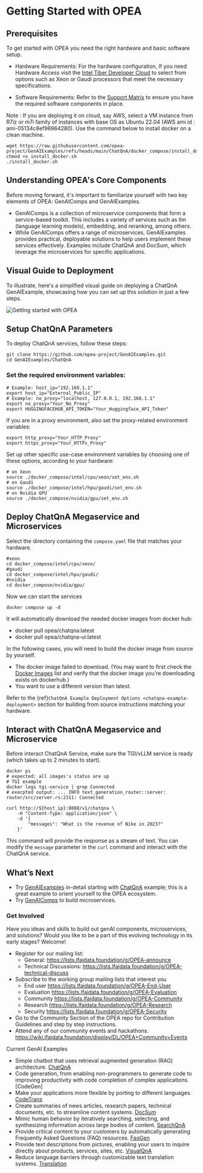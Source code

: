 # Getting Started with OPEA

## Prerequisites

To get started with OPEA you need the right hardware and basic software setup.

- Hardware Requirements: For the hardware configuration, If you need Hardware Access visit the [Intel Tiber Developer Cloud](https://cloud.intel.com) to select from options such as Xeon or Gaudi processors that meet the necessary specifications.

- Software Requirements: Refer to the [Support Matrix](https://github.com/opea-project/GenAIExamples/blob/main/README.md#getting-started) to ensure you have the required software components in place.

Note : If you are deploying it on cloud, say AWS, select a VM instance from R7iz or m7i family of instances with base OS as Ubuntu 22.04 (AWS ami id : ami-05134c8ef96964280). Use the command below to install docker on a clean machine.
```
wget https://raw.githubusercontent.com/opea-project/GenAIExamples/refs/heads/main/ChatQnA/docker_compose/install_docker.sh
chmod +x install_docker.sh
./install_docker.sh
```
## Understanding OPEA's Core Components

Before moving forward, it's important to familiarize yourself with two key elements of OPEA: GenAIComps and GenAIExamples.

- GenAIComps is a collection of microservice components that form a service-based toolkit. This includes a variety of services such as llm (language learning models), embedding, and reranking, among others.
- While GenAIComps offers a range of microservices, GenAIExamples provides practical, deployable solutions to help users implement these services effectively. Examples include ChatQnA and DocSum, which leverage the microservices for specific applications.

## Visual Guide to Deployment
To illustrate, here's a simplified visual guide on deploying a ChatQnA GenAIExample, showcasing how you can set up this solution in just a few steps.

![Getting started with OPEA](assets/getting_started.gif)

## Setup ChatQnA Parameters
To deploy ChatQnA services, follow these steps:

```
git clone https://github.com/opea-project/GenAIExamples.git
cd GenAIExamples/ChatQnA
```
### Set the required environment variables:
```
# Example: host_ip="192.168.1.1"
export host_ip="External_Public_IP"
# Example: no_proxy="localhost, 127.0.0.1, 192.168.1.1"
export no_proxy="Your_No_Proxy"
export HUGGINGFACEHUB_API_TOKEN="Your_Huggingface_API_Token"
```
If you are in a proxy environment, also set the proxy-related environment variables:
```
export http_proxy="Your_HTTP_Proxy"
export https_proxy="Your_HTTPs_Proxy"
```

Set up other specific use-case environment variables by choosing one of these options, according to your hardware:

```
# on Xeon
source ./docker_compose/intel/cpu/xeon/set_env.sh
# on Gaudi
source ./docker_compose/intel/hpu/gaudi/set_env.sh
# on Nvidia GPU
source ./docker_compose/nvidia/gpu/set_env.sh
```

## Deploy ChatQnA Megaservice and Microservices
Select the directory containing the `compose.yaml` file that matches your hardware.
```
#xeon
cd docker_compose/intel/cpu/xeon/
#gaudi
cd docker_compose/intel/hpu/gaudi/
#nvidia
cd docker_compose/nvidia/gpu/
```
Now we can start the services
```
docker compose up -d
```
It will automatically download the needed docker images from docker hub:

- docker pull opea/chatqna:latest
- docker pull opea/chatqna-ui:latest

In the following cases, you will need to build the docker image from source by yourself.

- The docker image failed to download. (You may want to first check the
  [Docker Images](https://github.com/opea-project/GenAIExamples/blob/main/docker_images_list.md)
  list and verify that the docker image you're downloading exists on dockerhub.)
- You want to use a different version than latest.

Refer to the {ref}`ChatQnA Example Deployment Options <chatqna-example-deployment>` section for building from source instructions matching your hardware.

## Interact with ChatQnA Megaservice and Microservice
Before interact ChatQnA Service, make sure the TGI/vLLM service is ready (which takes up to 2 minutes to start).
```
docker ps
# expected: all images's status are up
# TGI example
docker logs tgi-service | grep Connected
# execpted output: ... INFO text_generation_router::server: router/src/server.rs:2311: Connected
```
```
curl http://${host_ip}:8888/v1/chatqna \
    -H "Content-Type: application/json" \
    -d '{
        "messages": "What is the revenue of Nike in 2023?"
    }'
```
This command will provide the response as a stream of text. You can modify the `message` parameter in the `curl` command and interact with the ChatQnA service.

## What’s Next

- Try  [GenAIExamples](/examples/index.rst) in-detail starting with [ChatQnA](/examples/ChatQnA/ChatQnA_Guide.rst) example; this is a great example to orient yourself to the OPEA ecosystem.
- Try [GenAIComps](/microservices/index.rst) to build microservices.

### Get Involved

Have you ideas and skills to build out genAI components, microservices, and solutions? Would you like  to be a part of this  evolving technology in its early stages? Welcome! 
* Register for our mailing list: 
    * General: https://lists.lfaidata.foundation/g/OPEA-announce 
    * Technical Discussions: https://lists.lfaidata.foundation/g/OPEA-technical-discuss
* Subscribe to the working group mailing lists that interest  you
    * End user https://lists.lfaidata.foundation/g/OPEA-End-User 
    * Evaluation https://lists.lfaidata.foundation/g/OPEA-Evaluation 
    * Community https://lists.lfaidata.foundation/g/OPEA-Community 
    * Research https://lists.lfaidata.foundation/g/OPEA-Research 
    * Security https://lists.lfaidata.foundation/g/OPEA-Security 
* Go to the Community Section of the OPEA repo for Contribution Guidelines and step by step instructions. 
* Attend any of our community events and hackathons. https://wiki.lfaidata.foundation/display/DL/OPEA+Community+Events 

Current GenAI Examples
- Simple chatbot that uses retrieval augmented generation (RAG) architecture. [ChatQnA](/examples/ChatQnA/ChatQnA_Guide.rst) 
- Code generation, from enabling non-programmers to generate code to improving productivity with code completion of complex applications. [CodeGen]
- Make your applications more flexible by porting to different languages. [CodeTrans](https://opea-project.github.io/latest/GenAIExamples/CodeGen/README.html)
- Create summaries of news articles, research papers, technical documents, etc. to streamline content systems. [DocSum](https://opea-project.github.io/latest/GenAIExamples/DocSum/README.html)
- Mimic human behavior by iteratively searching, selecting, and synthesizing information across large bodies of content. [SearchQnA](https://opea-project.github.io/latest/GenAIExamples/SearchQnA/README.html)
- Provide critical content to your customers by automatically generating Frequently Asked Questions (FAQ) resources. [FaqGen](https://opea-project.github.io/latest/GenAIExamples/FaqGen/README.html)
- Provide text descriptions from pictures, enabling your users to inquire directly about products, services, sites, etc. [VisualQnA](https://opea-project.github.io/latest/GenAIExamples/VisualQnA/README.html)
- Reduce language barriers through customizable text translation systems. [Translation](https://opea-project.github.io/latest/GenAIExamples/Translation/README.html) 

